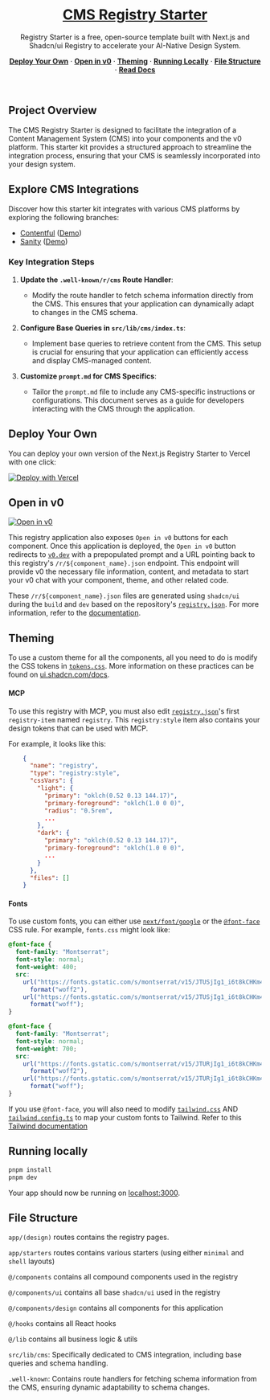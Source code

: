 <a href="https://sanity-registry-starter.vercel.app/">
  <h1 align="center">CMS Registry Starter</h1>
</a>

<p align="center">
    Registry Starter is a free, open-source template built with Next.js and Shadcn/ui Registry to accelerate your AI-Native Design System.
</p>

<p align="center">
  <a href="#deploy-your-own"><strong>Deploy Your Own</strong></a> ·
  <a href="#open-in-v0"><strong>Open in v0</strong></a> ·
  <a href="#theming"><strong>Theming</strong></a> ·
  <a href="#running-locally"><strong>Running Locally</strong></a> ·
  <a href="#file-structure"><strong>File Structure</strong></a> ·
  <a href="https://ui.shadcn.com/docs/registry"><strong>Read Docs</strong></a>
</p>
<br/>

## Project Overview

The CMS Registry Starter is designed to facilitate the integration of a Content Management System (CMS) into your components and the v0 platform. This starter kit provides a structured approach to streamline the integration process, ensuring that your CMS is seamlessly incorporated into your design system.

## Explore CMS Integrations

Discover how this starter kit integrates with various CMS platforms by exploring the following branches:

- [Contentful](https://github.com/vercel-partner-solutions/cms-registry-starter/tree/contentful) ([Demo](https://contentful-registry-starter.vercel.app/))
- [Sanity](https://github.com/vercel-partner-solutions/cms-registry-starter/tree/sanity) ([Demo](https://sanity-registry-starter.vercel.app/))

### Key Integration Steps

1. **Update the `.well-known/r/cms` Route Handler**:
   - Modify the route handler to fetch schema information directly from the CMS. This ensures that your application can dynamically adapt to changes in the CMS schema.

2. **Configure Base Queries in `src/lib/cms/index.ts`**:
   - Implement base queries to retrieve content from the CMS. This setup is crucial for ensuring that your application can efficiently access and display CMS-managed content.

3. **Customize `prompt.md` for CMS Specifics**:
   - Tailor the `prompt.md` file to include any CMS-specific instructions or configurations. This document serves as a guide for developers interacting with the CMS through the application.

## Deploy Your Own

You can deploy your own version of the Next.js Registry Starter to Vercel with one click:

[![Deploy with Vercel](https://vercel.com/button)](https://vercel.com/new/clone?repository-url=https%3A%2F%2Fgithub.com%2Fvercel%2Fcms-registry-starter&project-name=my-registry&repository-name=my-registry&demo-title=Registry%20Starter&demo-description=Registry%20Starter%20is%20a%20free%2C%20open-source%20template%20built%20with%20Next.js%20and%20Shadcn%2Fui%20Registry%20to%20accelerate%20your%20AI-Native%20Design%20System.&demo-url=https%3A%2F%2Fcms-registry-starter.vercel.app&demo-image=%2F%2Fcms-registry-starter.vercel.app%2Fpreview.png)

## Open in v0

[![Open in v0](https://cms-registry-starter.vercel.app/open-in-v0.svg)](https://v0.dev/chat/api/open?title=Dashboard+Kit&prompt=These+are+existing+design+system+styles+and+files.+Please+utilize+them+alongside+base+components+to+build.&url=https%3A%2F%2Fcms-registry-starter.vercel.app%2Fr%2Fdashboard.json)

This registry application also exposes `Open in v0` buttons for each component. Once this application is deployed, the
`Open in v0` button redirects to [`v0.dev`](https://v0.dev) with a prepopulated prompt and a URL pointing back to this
registry's `/r/${component_name}.json` endpoint. This endpoint will provide v0 the necessary file information, content,
and metadata to start your v0 chat with your component, theme, and other related code.

These `/r/${component_name}.json` files are generated using `shadcn/ui` during the `build` and `dev` based on the
repository's [`registry.json`](./registry.json). For more information, refer to the
[documentation](https://ui.shadcn.com/docs/registry/registry-json).

## Theming

To use a custom theme for all the components, all you need to do is modify the CSS tokens in
[`tokens.css`](./src/app/tokens.css). More information on these practices can be found
on [ui.shadcn.com/docs](https://ui.shadcn.com/docs).

#### MCP

To use this registry with MCP, you must also edit [`registry.json`](./registry.json)'s first
`registry-item` named `registry`. This `registry:style` item also contains your design tokens that can be used with MCP.

For example, it looks like this:

```json
    {
      "name": "registry",
      "type": "registry:style",
      "cssVars": {
        "light": {
          "primary": "oklch(0.52 0.13 144.17)",
          "primary-foreground": "oklch(1.0 0 0)",
          "radius": "0.5rem",
          ...
        },
        "dark": {
          "primary": "oklch(0.52 0.13 144.17)",
          "primary-foreground": "oklch(1.0 0 0)",
          ...
        }
      },
      "files": []
    }
```

#### Fonts

To use custom fonts, you can either use [
`next/font/google`](https://nextjs.org/docs/pages/getting-started/fonts#google-fonts) or the [
`@font-face`](https://developer.mozilla.org/en-US/docs/Web/CSS/@font-face) CSS rule. For example, `fonts.css` might look
like:

```css
@font-face {
  font-family: "Montserrat";
  font-style: normal;
  font-weight: 400;
  src:
    url("https://fonts.gstatic.com/s/montserrat/v15/JTUSjIg1_i6t8kCHKm45xW5rygbi49c.woff2")
      format("woff2"),
    url("https://fonts.gstatic.com/s/montserrat/v15/JTUSjIg1_i6t8kCHKm45xW5rygbj49c.woff")
      format("woff");
}

@font-face {
  font-family: "Montserrat";
  font-style: normal;
  font-weight: 700;
  src:
    url("https://fonts.gstatic.com/s/montserrat/v15/JTURjIg1_i6t8kCHKm45_dJE3gnD-w.woff2")
      format("woff2"),
    url("https://fonts.gstatic.com/s/montserrat/v15/JTURjIg1_i6t8kCHKm45_dJE3g3D_w.woff")
      format("woff");
}
```

If you use `@font-face`, you will also need to modify [`tailwind.css`](src/app/tailwind.css) AND
[`tailwind.config.ts`](src/app/tailwind.config.ts) to map your custom fonts to Tailwind. Refer to this
[Tailwind documentation](https://tailwindcss.com/docs/font-family#customizing-your-theme)

## Running locally

```bash
pnpm install
pnpm dev
```

Your app should now be running on [localhost:3000](http://localhost:3000).

## File Structure

`app/(design)` routes contains the registry pages.

`app/starters` routes contains various starters (using either `minimal` and `shell` layouts)

`@/components` contains all compound components used in the registry

`@/components/ui` contains all base `shadcn/ui` used in the registry

`@/components/design` contains all components for this application

`@/hooks` contains all React hooks

`@/lib` contains all business logic & utils

`src/lib/cms`: Specifically dedicated to CMS integration, including base queries and schema handling.

`.well-known`: Contains route handlers for fetching schema information from the CMS, ensuring dynamic adaptability to schema changes.
